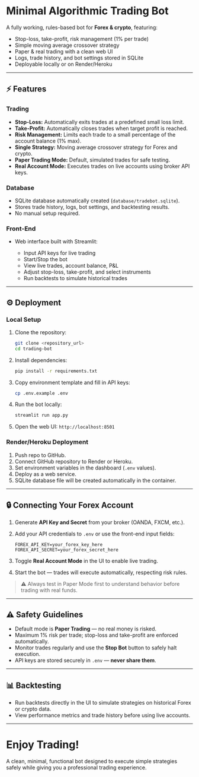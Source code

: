 # Minimal Algorithmic Trading Bot

A fully working, rules-based bot for **Forex & crypto**, featuring:

* Stop-loss, take-profit, risk management (1% per trade)
* Simple moving average crossover strategy
* Paper & real trading with a clean web UI
* Logs, trade history, and bot settings stored in SQLite
* Deployable locally or on Render/Heroku

---

## ⚡ Features

### **Trading**

* **Stop-Loss:** Automatically exits trades at a predefined small loss limit.
* **Take-Profit:** Automatically closes trades when target profit is reached.
* **Risk Management:** Limits each trade to a small percentage of the account balance (1% max).
* **Single Strategy:** Moving average crossover strategy for Forex and crypto.
* **Paper Trading Mode:** Default, simulated trades for safe testing.
* **Real Account Mode:** Executes trades on live accounts using broker API keys.

### **Database**

* SQLite database automatically created (`database/tradebot.sqlite`).
* Stores trade history, logs, bot settings, and backtesting results.
* No manual setup required.

### **Front-End**

* Web interface built with Streamlit:

  * Input API keys for live trading
  * Start/Stop the bot
  * View live trades, account balance, P\&L
  * Adjust stop-loss, take-profit, and select instruments
  * Run backtests to simulate historical trades

---

## ⚙️ Deployment

### **Local Setup**

1. Clone the repository:

   ```bash
   git clone <repository_url>
   cd trading-bot
   ```
2. Install dependencies:

   ```bash
   pip install -r requirements.txt
   ```
3. Copy environment template and fill in API keys:

   ```bash
   cp .env.example .env
   ```
4. Run the bot locally:

   ```bash
   streamlit run app.py
   ```
5. Open the web UI: `http://localhost:8501`

### **Render/Heroku Deployment**

1. Push repo to GitHub.
2. Connect GitHub repository to Render or Heroku.
3. Set environment variables in the dashboard (`.env` values).
4. Deploy as a web service.
5. SQLite database file will be created automatically in the container.

---

## 🔒 Connecting Your Forex Account

1. Generate **API Key and Secret** from your broker (OANDA, FXCM, etc.).
2. Add your API credentials to `.env` or use the front-end input fields:

   ```env
   FOREX_API_KEY=your_forex_key_here
   FOREX_API_SECRET=your_forex_secret_here
   ```
3. Toggle **Real Account Mode** in the UI to enable live trading.
4. Start the bot — trades will execute automatically, respecting risk rules.

> ⚠️ Always test in Paper Mode first to understand behavior before trading with real funds.

---

## ⚠️ Safety Guidelines

* Default mode is **Paper Trading** — no real money is risked.
* Maximum 1% risk per trade; stop-loss and take-profit are enforced automatically.
* Monitor trades regularly and use the **Stop Bot** button to safely halt execution.
* API keys are stored securely in `.env` — **never share them**.

---

## 📊 Backtesting

* Run backtests directly in the UI to simulate strategies on historical Forex or crypto data.
* View performance metrics and trade history before using live accounts.

---

# Enjoy Trading!

A clean, minimal, functional bot designed to execute simple strategies safely while giving you a professional trading experience.


